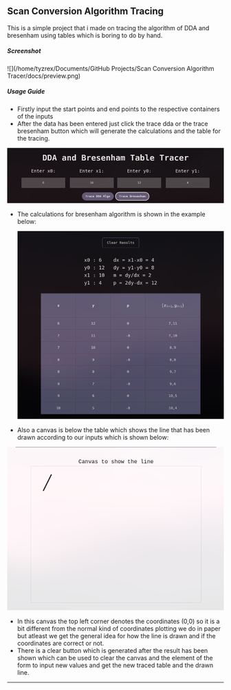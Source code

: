 ## Scan Conversion Algorithm Tracing

This is a simple project that i made on tracing the algorithm of DDA and bresenham using tables which is boring to do by hand.

##### Screenshot

![](/home/tyzrex/Documents/GitHub Projects/Scan Conversion Algorithm Tracer/docs/preview.png)

##### Usage Guide

* Firstly input the start points and end points to the respective containers of the inputs
* After the data has been entered just click the trace dda or the trace bresenham button which will generate the calculations and the table for the tracing.

![1671220662832](image/README/1671220662832.png)

* The calculations for bresenham algorithm is shown in the example below:

  ![1671220801613](image/README/1671220801613.png)
* Also a canvas is below the table which shows the line that has been drawn according to our inputs which is shown below:

![1671220715370](image/README/1671220715370.png)

* In this canvas the top left corner denotes the coordinates (0,0) so it is a bit different from the normal kind of coordinates plotting we do in paper but atleast we get the general idea for how the line is drawn and if the coordinates are correct or not.
* There is a clear button which is generated after the result has been shown which can be used to clear the canvas and the element of the form to input new values and get the new traced table and the drawn line.

---

